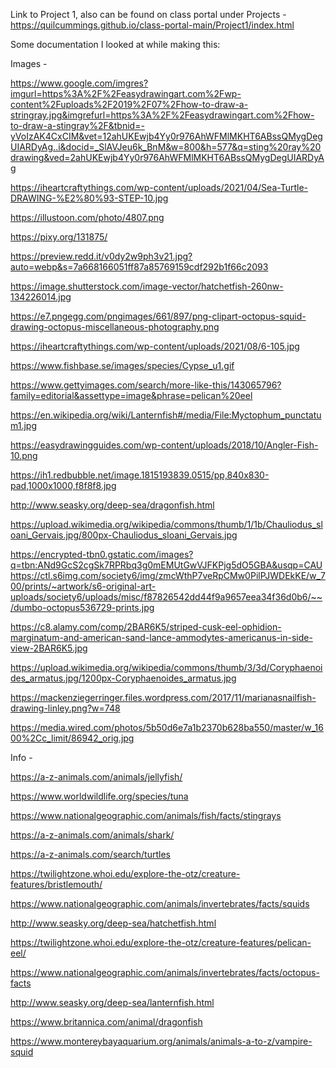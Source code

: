 Link to Project 1, also can be found on class portal under Projects - https://quilcummings.github.io/class-portal-main/Project1/index.html

Some documentation I looked at while making this:

Images -

https://www.google.com/imgres?imgurl=https%3A%2F%2Feasydrawingart.com%2Fwp-content%2Fuploads%2F2019%2F07%2Fhow-to-draw-a-stringray.jpg&imgrefurl=https%3A%2F%2Feasydrawingart.com%2Fhow-to-draw-a-stingray%2F&tbnid=-yVoIzAK4CxCIM&vet=12ahUKEwjb4Yy0r976AhWFMlMKHT6ABssQMygDegUIARDyAg..i&docid=_SlAVJeu6k_BnM&w=800&h=577&q=sting%20ray%20drawing&ved=2ahUKEwjb4Yy0r976AhWFMlMKHT6ABssQMygDegUIARDyAg

https://iheartcraftythings.com/wp-content/uploads/2021/04/Sea-Turtle-DRAWING-%E2%80%93-STEP-10.jpg

https://illustoon.com/photo/4807.png

https://pixy.org/131875/

https://preview.redd.it/v0dy2w9ph3v21.jpg?auto=webp&s=7a668166051ff87a85769159cdf292b1f66c2093

https://image.shutterstock.com/image-vector/hatchetfish-260nw-134226014.jpg

https://e7.pngegg.com/pngimages/661/897/png-clipart-octopus-squid-drawing-octopus-miscellaneous-photography.png

https://iheartcraftythings.com/wp-content/uploads/2021/08/6-105.jpg

https://www.fishbase.se/images/species/Cypse_u1.gif

https://www.gettyimages.com/search/more-like-this/143065796?family=editorial&assettype=image&phrase=pelican%20eel

https://en.wikipedia.org/wiki/Lanternfish#/media/File:Myctophum_punctatum1.jpg

https://easydrawingguides.com/wp-content/uploads/2018/10/Angler-Fish-10.png

https://ih1.redbubble.net/image.1815193839.0515/pp,840x830-pad,1000x1000,f8f8f8.jpg

http://www.seasky.org/deep-sea/dragonfish.html

https://upload.wikimedia.org/wikipedia/commons/thumb/1/1b/Chauliodus_sloani_Gervais.jpg/800px-Chauliodus_sloani_Gervais.jpg

https://encrypted-tbn0.gstatic.com/images?q=tbn:ANd9GcS2cgSk7RPRbq3g0mEMUtGwVJFKPjg5dO5GBA&usqp=CAU
https://ctl.s6img.com/society6/img/zmcWthP7veRpCMw0PilPJWDEkKE/w_700/prints/~artwork/s6-original-art-uploads/society6/uploads/misc/f87826542dd44f9a9657eea34f36d0b6/~~/dumbo-octopus536729-prints.jpg

https://c8.alamy.com/comp/2BAR6K5/striped-cusk-eel-ophidion-marginatum-and-american-sand-lance-ammodytes-americanus-in-side-view-2BAR6K5.jpg

https://upload.wikimedia.org/wikipedia/commons/thumb/3/3d/Coryphaenoides_armatus.jpg/1200px-Coryphaenoides_armatus.jpg

https://mackenziegerringer.files.wordpress.com/2017/11/marianasnailfish-drawing-linley.png?w=748

https://media.wired.com/photos/5b50d6e7a1b2370b628ba550/master/w_1600%2Cc_limit/86942_orig.jpg


Info -

https://a-z-animals.com/animals/jellyfish/

https://www.worldwildlife.org/species/tuna

https://www.nationalgeographic.com/animals/fish/facts/stingrays

https://a-z-animals.com/animals/shark/

https://a-z-animals.com/search/turtles

https://twilightzone.whoi.edu/explore-the-otz/creature-features/bristlemouth/

https://www.nationalgeographic.com/animals/invertebrates/facts/squids

http://www.seasky.org/deep-sea/hatchetfish.html

https://twilightzone.whoi.edu/explore-the-otz/creature-features/pelican-eel/

https://www.nationalgeographic.com/animals/invertebrates/facts/octopus-facts

http://www.seasky.org/deep-sea/lanternfish.html

https://www.britannica.com/animal/dragonfish

https://www.montereybayaquarium.org/animals/animals-a-to-z/vampire-squid

